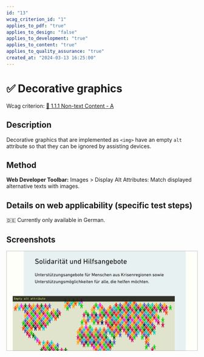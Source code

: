 ```yaml
---
id: "13"
wcag_criterion_id: "1"
applies_to_pdf: "true"
applies_to_design: "false"
applies_to_development: "true"
applies_to_content: "true"
applies_to_quality_assurance: "true"
created_at: "2024-03-13 16:25:00"
---
```


# ✅ Decorative graphics

Wcag criterion: [📜 1.1.1 Non-text Content - A](..)

## Description

Decorative graphics that are implemented as `<img>` have an empty `alt` attribute so that they can be ignored by assisting devices.

## Method

**Web Developer Toolbar:** Images > Display Alt Attributes: Match displayed alternative texts with images.

## Details on web applicability (specific test steps)

🇩🇪 Currently only available in German.

## Screenshots

![Dekorative Grafik](images/dekorative-grafik.png)